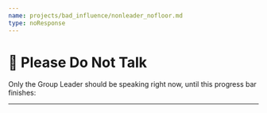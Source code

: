 ```yaml
---
name: projects/bad_influence/nonleader_nofloor.md
type: noResponse
---
```


# 🛑 Please Do Not Talk

Only the Group Leader should be speaking right now, until this progress bar finishes:

---

